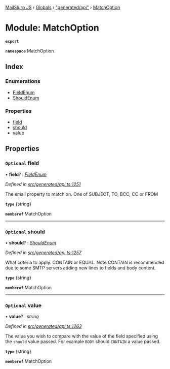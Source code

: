 [MailSlurp JS](../README.md) › [Globals](../globals.md) › ["generated/api"](_generated_api_.md) › [MatchOption](_generated_api_.matchoption.md)

# Module: MatchOption

**`export`** 

**`namespace`** MatchOption

## Index

### Enumerations

* [FieldEnum](../enums/_generated_api_.matchoption.fieldenum.md)
* [ShouldEnum](../enums/_generated_api_.matchoption.shouldenum.md)

### Properties

* [field](_generated_api_.matchoption.md#optional-field)
* [should](_generated_api_.matchoption.md#optional-should)
* [value](_generated_api_.matchoption.md#optional-value)

## Properties

### `Optional` field

• **field**? : *[FieldEnum](../enums/_generated_api_.matchoption.fieldenum.md)*

*Defined in [src/generated/api.ts:1251](https://github.com/mailslurp/mailslurp-client-ts-js/blob/26ccbd6/src/generated/api.ts#L1251)*

The email property to match on. One of SUBJECT, TO, BCC, CC or FROM

**`type`** {string}

**`memberof`** MatchOption

___

### `Optional` should

• **should**? : *[ShouldEnum](../enums/_generated_api_.matchoption.shouldenum.md)*

*Defined in [src/generated/api.ts:1257](https://github.com/mailslurp/mailslurp-client-ts-js/blob/26ccbd6/src/generated/api.ts#L1257)*

What criteria to apply. CONTAIN or EQUAL. Note CONTAIN is recommended due to some SMTP servers adding new lines to fields and body content.

**`type`** {string}

**`memberof`** MatchOption

___

### `Optional` value

• **value**? : *string*

*Defined in [src/generated/api.ts:1263](https://github.com/mailslurp/mailslurp-client-ts-js/blob/26ccbd6/src/generated/api.ts#L1263)*

The value you wish to compare with the value of the field specified using the `should` value passed. For example `BODY` should `CONTAIN` a value passed.

**`type`** {string}

**`memberof`** MatchOption
